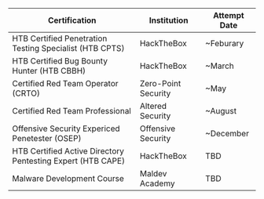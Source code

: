 
| Certification                                               | Institution         | Attempt Date |
| ----------------------------------------------------------- | ------------------- | ------------ |
| HTB Certified Penetration Testing Specialist (HTB CPTS)     | HackTheBox          | ~Feburary    |
| HTB Certified Bug Bounty Hunter (HTB CBBH)                  | HackTheBox          | ~March       |
| Certified Red Team Operator (CRTO)                          | Zero-Point Security | ~May         |
| Certified Red Team Professional                             | Altered Security    | ~August      |
| Offensive Security Expericed Penetester (OSEP)              | Offensive Security  | ~December    |
| HTB Certified Active Directory Pentesting Expert (HTB CAPE) | HackTheBox          | TBD          |
| Malware Development Course                                  | Maldev Academy      | TBD          |

